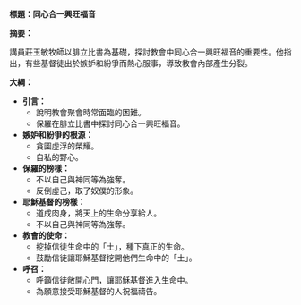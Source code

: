 **標題：同心合一興旺福音**

**摘要：**

講員莊玉敏牧師以腓立比書為基礎，探討教會中同心合一興旺福音的重要性。他指出，有些基督徒出於嫉妒和紛爭而熱心服事，導致教會內部產生分裂。

**大綱：**

* **引言：**
    * 說明教會聚會時常面臨的困難。
    * 保羅在腓立比書中探討同心合一興旺福音。
* **嫉妒和紛爭的根源：**
    * 貪圖虛浮的榮耀。
    * 自私的野心。
* **保羅的榜樣：**
    * 不以自己與神同等為強奪。
    * 反倒虛己，取了奴僕的形象。
* **耶穌基督的榜樣：**
    * 道成肉身，將天上的生命分享給人。
    * 不以自己與神同等為強奪。
* **教會的使命：**
    * 挖掉信徒生命中的「土」，種下真正的生命。
    * 鼓勵信徒讓耶穌基督挖開他們生命中的「土」。
* **呼召：**
    * 呼籲信徒敞開心門，讓耶穌基督進入生命中。
    * 為願意接受耶穌基督的人祝福禱告。
